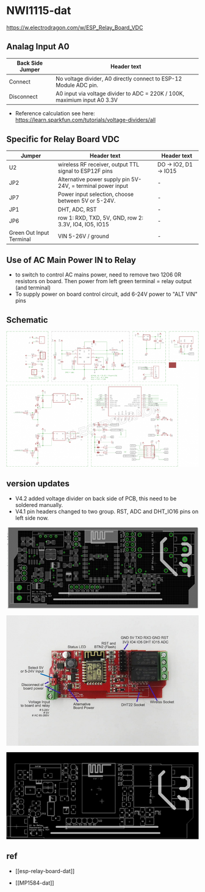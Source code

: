 
# NWI1115-dat


https://w.electrodragon.com/w/ESP_Relay_Board_VDC



## Analag Input A0

| Back Side Jumper | Header text                                                               |
| ---------------- | ------------------------------------------------------------------------- |
| Connect          | No voltage divider, A0 directly connect to ESP-12 Module ADC pin.         |
| Disconnect       | A0 input via voltage divider to ADC = 220K / 100K, maximium input A0 3.3V |


* Reference calculation see here: https://learn.sparkfun.com/tutorials/voltage-dividers/all




## Specific for Relay Board VDC


| Jumper                   | Header text                                                 | Header text           |
| ------------------------ | ----------------------------------------------------------- | --------------------- |
| U2                       | wireless RF receiver, output TTL signal to ESP12F pins      | DO -> IO2, D1 -> IO15 |
| JP2                      | Alternative power supply pin 5V-24V, = terminal power input | -                     |
| JP7                      | Power input selection, choose between 5V or 5-24V.          | -                     |
| JP1                      | DHT, ADC, RST                                               | -                     |
| JP6                      | row 1: RXD, TXD, 5V, GND, row 2: 3.3V, IO4, IO5, IO15       | -                     |
| Green Out Input Terminal | VIN 5-26V / ground                                          | -                     |


## Use of AC Main Power IN to Relay

* to switch to control AC mains power, need to remove two 1206 0R resistors on board. Then power from left green terminal = relay output (and terminal)
* To supply power on board control circuit, add 6-24V power to "ALT VIN" pins



## Schematic 

![](2024-04-22-15-17-15.png)

## version updates 


* V4.2 added voltage divider on back side of PCB, this need to be soldered manually.
* V4.1 pin headers changed to two group. RST, ADC and DHT_IO16 pins on left side now.


![](2024-04-22-15-15-47.png)

![](2024-04-22-15-16-13.png)

![](2024-04-22-15-16-31.png)



## ref 

- [[esp-relay-board-dat]]

- [[MP1584-dat]]